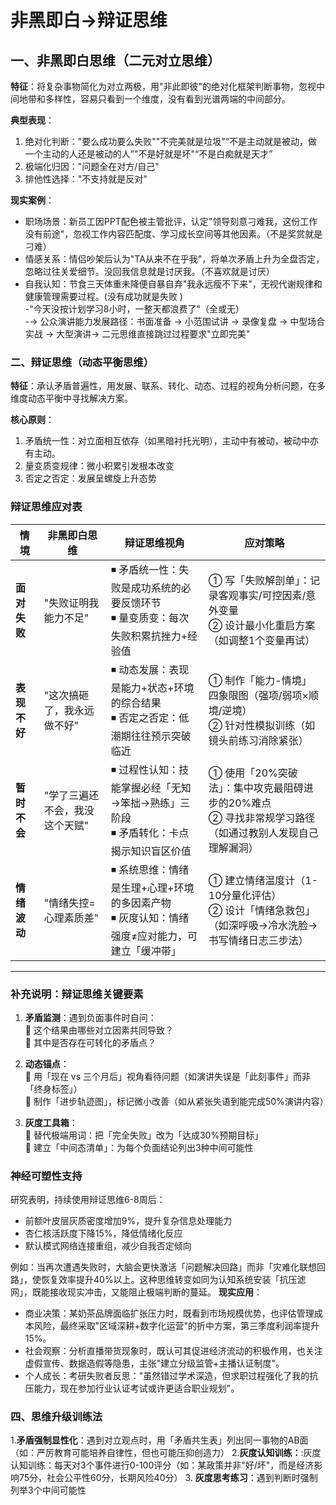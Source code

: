 # 非黑即白→辩证思维

## 一、非黑即白思维（二元对立思维）
**特征**：将复杂事物简化为对立两极，用"非此即彼"的绝对化框架判断事物，忽视中间地带和多样性，容易只看到一个维度，没有看到光谱两端的中间部分。

**典型表现**：
1. 绝对化判断："要么成功要么失败""不完美就是垃圾"“不是主动就是被动，做一个主动的人还是被动的人”"不是好就是坏"“不是白痴就是天才”
2. 极端化归因："问题全在对方/自己"
3. 排他性选择："不支持就是反对"

**现实案例**：
- 职场场景：新员工因PPT配色被主管批评，认定"领导刻意刁难我，这份工作没有前途"，忽视工作内容匹配度、学习成长空间等其他因素。（不是奖赏就是刁难）
- 情感关系：情侣吵架后认为"TA从来不在乎我"，将单次矛盾上升为全盘否定，忽略过往关爱细节。没回我信息就是讨厌我。（不喜欢就是讨厌）
- 自我认知：节食三天体重未降便自暴自弃"我永远瘦不下来"，无视代谢规律和健康管理需要过程。(没有成功就是失败 )  
-"今天没按计划学习8小时，一整天都浪费了"（全或无）  
-→ 公众演讲能力发展路径：书面准备 → 小范围试讲 → 录像复盘 → 中型场合实战 → 大型演讲→ 二元思维直接跳过过程要求"立即完美"

### 二、辩证思维（动态平衡思维）
**特征**：承认矛盾普遍性，用发展、联系、转化、动态、过程的视角分析问题，在多维度动态平衡中寻找解决方案。

**核心原则**：
1. 矛盾统一性：对立面相互依存（如黑暗衬托光明），主动中有被动，被动中亦有主动。
2. 量变质变规律：微小积累引发根本改变
3. 否定之否定：发展呈螺旋上升态势  


### **辩证思维应对表**  
| **情境**       | **非黑即白思维**                     | **辩证思维视角**                                                                 | **应对策略**                                                                 |
|------------------|------------------------------------|--------------------------------------------------------------------------------|-----------------------------------------------------------------------------|
| **面对失败**     | "失败证明我能力不足"               | ◾ 矛盾统一性：失败是成功系统的必要反馈环节<br>◾ 量变质变：每次失败积累抗挫力+经验值 | ① 写「失败解剖单」：记录客观事实/可控因素/意外变量<br>② 设计最小化重启方案（如调整1个变量再试） |
| **表现不好**     | "这次搞砸了，我永远做不好"         | ◾ 动态发展：表现是能力+状态+环境的综合结果<br>◾ 否定之否定：低潮期往往预示突破临近 | ① 制作「能力-情境」四象限图（强项/弱项×顺境/逆境）<br>② 针对性模拟训练（如镜头前练习消除紧张） |
| **暂时不会**     | "学了三遍还不会，我没这个天赋"     | ◾ 过程性认知：技能掌握必经「无知→笨拙→熟练」三阶段<br>◾ 矛盾转化：卡点揭示知识盲区价值 | ① 使用「20%突破法」：集中攻克最阻碍进步的20%难点<br>② 寻找非常规学习路径（如通过教别人发现自己理解漏洞） |
| **情绪波动**     | "情绪失控=心理素质差"              | ◾ 系统思维：情绪是生理+心理+环境的多因素产物<br>◾ 灰度认知：情绪强度≠应对能力，可建立「缓冲带」 | ① 建立情绪温度计（1-10分量化评估）<br>② 设计「情绪急救包」（如深呼吸→冷水洗脸→书写情绪日志三步法） |

---

### **补充说明：辩证思维关键要素**  
1. **矛盾监测**：遇到负面事件时自问：  
   🔹 这个结果由哪些对立因素共同导致？  
   🔹 其中是否存在可转化的矛盾点？  

2. **动态锚点**：  
   🔸 用「现在 vs 三个月后」视角看待问题（如演讲失误是「此刻事件」而非「终身标签」）  
   🔸 制作「进步轨迹图」，标记微小改善（如从紧张失语到能完成50%演讲内容）  

3. **灰度工具箱**：  
   🔹 替代极端用词：把「完全失败」改为「达成30%预期目标」  
   🔹 建立「中间态清单」：为每个负面结论列出3种中间可能性  



### **神经可塑性支持**  
研究表明，持续使用辩证思维6-8周后：  
- 前额叶皮层灰质密度增加9%，提升复杂信息处理能力  
- 杏仁核活跃度下降15%，降低情绪化反应  
- 默认模式网络连接重组，减少自我否定倾向  

例如：当再次遭遇失败时，大脑会更快激活「问题解决回路」而非「灾难化联想回路」，使恢复效率提升40%以上。这种思维转变如同为认知系统安装「抗压滤网」，既能接收现实冲击，又能阻止极端判断的蔓延。
**现实应用**：
- 商业决策：某奶茶品牌面临扩张压力时，既看到市场规模优势，也评估管理成本风险，最终采取"区域深耕+数字化运营"的折中方案，第三季度利润率提升15%。
- 社会观察：分析直播带货现象时，既认可其促进经济流动的积极作用，也关注虚假宣传、数据造假等隐患，主张"建立分级监管+主播认证制度"。
- 个人成长：考研失败者反思："虽然错过学术深造，但求职过程强化了我的抗压能力，现在参加行业认证考试或许更适合职业规划"。


### 四、思维升级训练法
1.**矛盾强制显性化**：遇到对立观点时，用「矛盾共生表」列出同一事物的AB面（如：严厉教育可能培养自律性，但也可能压抑创造力）
2.**灰度认知训练：**:灰度认知训练：每天对3个事件进行0-100评分（如：某政策并非"好/坏"，而是经济影响75分，社会公平性60分，长期风险40分）
3. **灰度思考练习**：遇到判断时强制列举3个中间可能性




